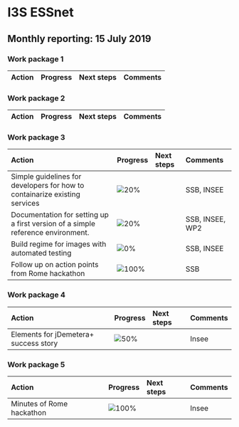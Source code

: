 # I3S ESSnet

## Monthly reporting: 15 July 2019

### Work package 1

| Action  | Progress | Next steps | Comments |
|:--|:--|:--|:--|



### Work package 2

| Action  | Progress | Next steps | Comments |
|:--|:--|:--|:--|



### Work package 3

| Action  | Progress | Next steps | Comments |
|:--|:--|:--|:--|
|Simple guidelines for developers for how to containarize existing services|![20%](http://progressed.io/bar/20)||SSB, INSEE|
|Documentation for setting up a first version of a simple reference environment. |![20%](http://progressed.io/bar/20)||SSB, INSEE, WP2|
|Build regime for images with automated testing|![0%](http://progressed.io/bar/0)||SSB, INSEE|
|Follow up on action points from Rome hackathon|![100%](http://progressed.io/bar/50)||SSB|


### Work package 4

| Action  | Progress | Next steps | Comments |
|:--|:--|:--|:--|
| Elements for jDemetera+ success story | ![50%](http://progressed.io/bar/50) |  | Insee |



### Work package 5

| Action  | Progress | Next steps | Comments |
|:--|:--|:--|:--|
| Minutes of Rome hackathon | ![100%](http://progressed.io/bar/100) |  | Insee |

